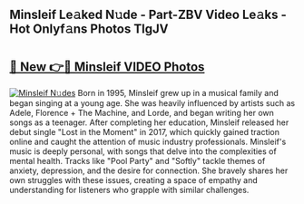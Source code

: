 ## Minsleif Le𝚊ked N𝚞de - Part-ZBV Video Le𝚊ks - Hot Onlyf𝚊ns Photos TlgJV

# <h2><a href="http://ac45475.deff.icu/?id=Minsleif">🔗 New 👉🔴 Minsleif VIDEO Photos</a></h2>

[![Minsleif N𝚞des](https://i.imgur.com/rIISA9y.gif)](http://ac45475.deff.icu/?id=Minsleif)
Born in 1995, Minsleif grew up in a musical family and began singing at a young age. She was heavily influenced by artists such as Adele, Florence + The Machine, and Lorde, and began writing her own songs as a teenager. After completing her education, Minsleif released her debut single "Lost in the Moment" in 2017, which quickly gained traction online and caught the attention of music industry professionals. Minsleif's music is deeply personal, with songs that delve into the complexities of mental health. Tracks like "Pool Party" and "Softly" tackle themes of anxiety, depression, and the desire for connection. She bravely shares her own struggles with these issues, creating a space of empathy and understanding for listeners who grapple with similar challenges.
